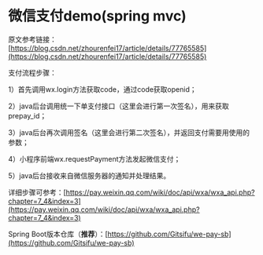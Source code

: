 # 微信支付demo(spring mvc)

原文参考链接： [https://blog.csdn.net/zhourenfei17/article/details/77765585](https://blog.csdn.net/zhourenfei17/article/details/77765585)

支付流程步骤：

1）首先调用wx.login方法获取code，通过code获取openid；

2）java后台调用统一下单支付接口（这里会进行第一次签名），用来获取prepay_id；

3）java后台再次调用签名（这里会进行第二次签名），并返回支付需要用使用的参数；

4）小程序前端wx.requestPayment方法发起微信支付；

5）java后台接收来自微信服务器的通知并处理结果。

详细步骤可参考：[https://pay.weixin.qq.com/wiki/doc/api/wxa/wxa_api.php?chapter=7_4&index=3](https://pay.weixin.qq.com/wiki/doc/api/wxa/wxa_api.php?chapter=7_4&index=3)

Spring Boot版本仓库（**推荐**）：[https://github.com/Gitsifu/we-pay-sb](https://github.com/Gitsifu/we-pay-sb)
